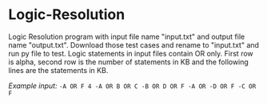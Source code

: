 # Logic-Resolution

Logic Resolution program with input file name "input.txt" and output file name "output.txt". Download those test cases and rename to "input.txt" and run py file to test.
Logic statements in input files contain OR only. First row is alpha, second row is the number of statements in KB and the following lines are the statements in KB.

*Example input:*
``-A OR F
4
-A OR B OR C
-B OR D OR F
-A OR -D OR F
-C OR F``
